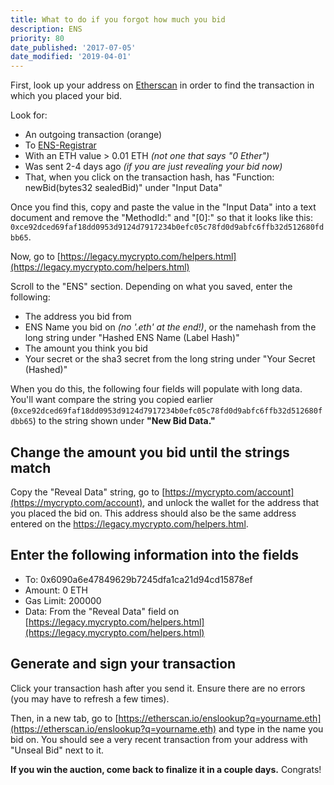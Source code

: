 ```yaml
---
title: What to do if you forgot how much you bid
description: ENS
priority: 80
date_published: '2017-07-05'
date_modified: '2019-04-01'
---
```


First, look up your address on [Etherscan](https://etherscan.io) in order to find the transaction in which you placed your bid. 

Look for:

* An outgoing transaction (orange)
* To [ENS-Registrar](https://etherscan.io/address/0x6090a6e47849629b7245dfa1ca21d94cd15878ef)
* With an ETH value > 0.01 ETH *(not one that says "0 Ether")*
* Was sent 2-4 days ago *(if you are just revealing your bid now)*
* That, when you click on the transaction hash, has "Function: newBid(bytes32 sealedBid)" under "Input Data"

Once you find this, copy and paste the value in the "Input Data" into a text document and remove the "MethodId:" and "[0]:" so that it looks like this: `0xce92dced69faf18dd0953d9124d7917234b0efc05c78fd0d9abfc6ffb32d512680fdbb65`.

Now, go to [https://legacy.mycrypto.com/helpers.html](https://legacy.mycrypto.com/helpers.html)

Scroll to the "ENS" section. Depending on what you saved, enter the following:

* The address you bid from
* ENS Name you bid on *(no '.eth' at the end!)*, or the namehash from the long string under "Hashed ENS Name (Label Hash)"
* The amount you think you bid
* Your secret or the sha3 secret from the long string under "Your Secret (Hashed)"

When you do this, the following four fields will populate with long data. You'll want compare the string you copied earlier (`0xce92dced69faf18dd0953d9124d7917234b0efc05c78fd0d9abfc6ffb32d512680fdbb65`) to the string shown under **"New Bid Data."**

## Change the amount you bid until the strings match

Copy the "Reveal Data" string, go to [https://mycrypto.com/account](https://mycrypto.com/account), and unlock the wallet for the address that you placed the bid on. This address should also be the same address entered on the <https://legacy.mycrypto.com/helpers.html>.

## Enter the following information into the fields

* To: 0x6090a6e47849629b7245dfa1ca21d94cd15878ef
* Amount: 0 ETH
* Gas Limit: 200000
* Data: From the "Reveal Data" field on [https://legacy.mycrypto.com/helpers.html](https://legacy.mycrypto.com/helpers.html)

## Generate and sign your transaction

Click your transaction hash after you send it. Ensure there are no errors (you may have to refresh a few times).

Then, in a new tab, go to [https://etherscan.io/enslookup?q=yourname.eth](https://etherscan.io/enslookup?q=yourname.eth) and type in the name you bid on. You should see a very recent transaction from your address with "Unseal Bid" next to it.

**If you win the auction, come back to finalize it in a couple days.** Congrats!
